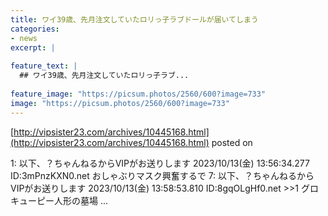 ```yaml
---
title: ワイ39歳、先月注文していたロリっ子ラブドールが届いてしまう
categories:
- news
excerpt: |
  
feature_text: |
  ## ワイ39歳、先月注文していたロリっ子ラブ...
  
feature_image: "https://picsum.photos/2560/600?image=733"
image: "https://picsum.photos/2560/600?image=733"
---
```


[http://vipsister23.com/archives/10445168.html](http://vipsister23.com/archives/10445168.html)
posted on 

<!--more-->

1: 以下、？ちゃんねるからVIPがお送りします 2023/10/13(金) 13:56:34.277 ID:3mPnzKXN0.net おしゃぶりマスク興奮するで 7: 以下、？ちゃんねるからVIPがお送りします 2023/10/13(金) 13:58:53.810 ID:8gqOLgHf0.net &gt;&gt;1 グロ キューピー人形の墓場 ...
